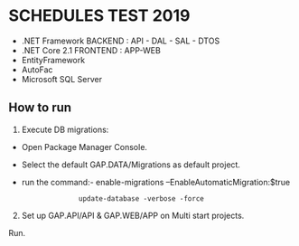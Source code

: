 # SCHEDULES TEST 2019

- .NET Framework BACKEND : API - DAL - SAL - DTOS
- .NET Core 2.1 FRONTEND : APP-WEB 
- EntityFramework
- AutoFac
- Microsoft SQL Server

## How to run

1. Execute DB migrations:
- Open Package Manager Console.
- Select the default GAP.DATA/Migrations as default project.
- run the command:-
					enable-migrations –EnableAutomaticMigration:$true
					
					update-database -verbose -force

2. Set up GAP.API/API & GAP.WEB/APP on Multi start projects.

Run.
